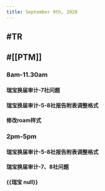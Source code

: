 ```yaml
---
title: September 9th, 2020
---
```


## #TR

## #[[PTM]]
### 8am-11.30am 
#### 瑞宝换届审计-7社问题

#### 瑞宝换届审计-5-8社报告附表调整格式

#### 修改roam样式

### 2pm-5pm
#### 瑞宝换届审计-5-8社报告附表调整格式

#### 瑞宝换届审计-7、8社问题

#### {{瑞宝 null}}  

## 

## 
